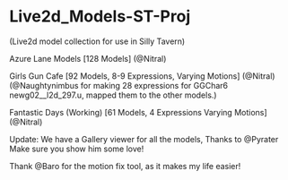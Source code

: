 # Live2d_Models-ST-Proj
(Live2d model collection for use in Silly Tavern)

Azure Lane Models [128 Models] (@Nitral)

Girls Gun Cafe [92 Models, 8-9 Expressions, Varying Motions] (@Nitral) (@Naughtynimbus for making 28 expressions for GGChar6 newg02__l2d_297.u, mapped them to the other models.)

Fantastic Days (Working) [61 Models, 4 Expressions Varying Motions] (@Nitral)

Update: We have a Gallery viewer for all the models, Thanks to @Pyrater Make sure you show him some love!

Thank @Baro for the motion fix tool, as it makes my life easier!
